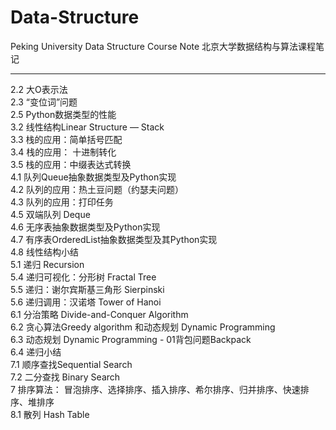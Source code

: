 # Data-Structure
Peking University Data Structure Course Note
北京大学数据结构与算法课程笔记

-----------------------------------------------------------------
2.2 大O表示法   
2.3 “变位词”问题   
2.5 Python数据类型的性能    
3.2 线性结构Linear Structure — Stack     
3.3 栈的应用：简单括号匹配    
3.4 栈的应用： 十进制转化    
3.5 栈的应用：中缀表达式转换   
4.1 队列Queue抽象数据类型及Python实现   
4.2 队列的应用：热土豆问题（约瑟夫问题）   
4.3 队列的应用：打印任务   
4.5 双端队列 Deque   
4.6 无序表抽象数据类型及Python实现   
4.7 有序表OrderedList抽象数据类型及其Python实现   
4.8 线性结构小结   
5.1 递归 Recursion   
5.4 递归可视化：分形树 Fractal Tree   
5.5 递归：谢尔宾斯基三角形 Sierpinski   
5.6 递归调用：汉诺塔 Tower of Hanoi   
6.1 分治策略 Divide-and-Conquer Algorithm   
6.2  贪心算法Greedy algorithm 和动态规划 Dynamic Programming   
6.3 动态规划 Dynamic Programming - 01背包问题Backpack    
6.4 递归小结   
7.1 顺序查找Sequential Search   
7.2 二分查找 Binary Search   
7 排序算法： 冒泡排序、选择排序、插入排序、希尔排序、归并排序、快速排序、堆排序   
8.1 散列 Hash Table   
